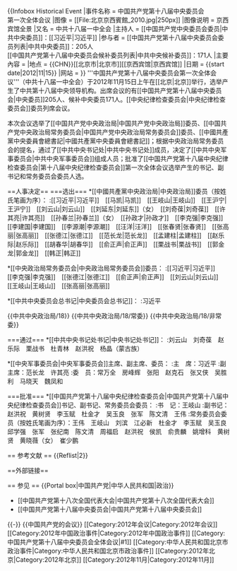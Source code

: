 {{Infobox Historical Event
|事件名称   = 中国共产党第十八届中央委员会<br>第一次全体会议
|图像       = [[File:北京京西賓館_2010.jpg|250px]]
|图像说明   = 京西宾馆全景
|又名       = 中共十八届一中全会
|主持人     = [[中国共产党中央委员会委员|中共中央委员]]：[[习近平|习近平]]
|参与者     = [[中国共产党第十八届中央委员会委员列表|中共中央委员]]：205人<br>[[中国共产党第十八届中央委员会候补委员列表|中共中央候补委员]]：171人
|主要內容   = 
|地点       = {{CHN}}[[北京市|北京市]][[京西宾馆|京西宾馆]]
|日期       = {{start date|2012|11|15}}
|网站       = 
}}
'''中国共产党第十八届中央委员会第一次全体会议'''（中共十八届一中全会）于2012年11月15日上午在[[北京|北京]]举行，选举产生了中共第十八届中央领导机构。出席会议的有[[中国共产党第十八届中央委员会|中央委员]]205人、候补中央委员171人。[[中央纪律检查委员会|中央纪律检查委员会]]委员列席会议。

本次会议选举了[[中国共产党中央政治局|中国共产党中央政治局]]委员、[[中国共产党中央政治局常务委员会|中国共产党中央政治局常务委员会]]委员、[[中國共產黨中央委員會總書記|中國共產黨中央委員會總書記]]；根据中央政治局常务委员会的提名，通过了[[中共中央书记处|中共中央书记处]]成员，决定了[[中共中央军事委员会|中共中央军事委员会]]组成人员；批准了[[中国共产党第十八届中央纪律检查委员会|第十八届中央纪律检查委员会]]第一次全体会议选举产生的书记、副书记和常务委员会委员人选。<ref name="十八届一中全会公报"/><!--本ref name定義見Template:中共中央政治局/18/常委-->

==人事决定==
===选出===
*[[中國共產黨中央政治局|中央政治局]]委员（按姓氏笔画为序）：
:[[习近平|习近平]]　[[马凯|马凯]]　[[王岐山|王岐山]]　[[王沪宁|王沪宁]]　[[刘云山|刘云山]]　[[刘延东|刘延东]]（女）　[[刘奇葆|刘奇葆]]　[[许其亮|许其亮]]　[[孙春兰|孙春兰]]（女）　[[孙政才|孙政才]]　[[李克强|李克强]]　[[李建国|李建国]]　[[李源潮|李源潮]]　[[汪洋|汪洋]]　[[张春贤|张春贤]]　[[张高丽|张高丽]]　[[张德江|张德江]]　[[范长龙|范长龙]]　[[孟建柱|孟建柱]]　[[赵乐际|赵乐际]]　[[胡春华|胡春华]]　[[俞正声|俞正声]]　[[栗战书|栗战书]]　[[郭金龙|郭金龙]]　[[韩正|韩正]]

*[[中央政治局常务委员会|中央政治局常务委员会]]委员：
:[[习近平|习近平]]　[[李克强|李克强]]　[[张德江|张德江]]　[[俞正声|俞正声]]　[[刘云山|刘云山]]　[[王岐山|王岐山]]　[[张高丽|张高丽]]

*[[中共中央委员会总书记|中央委员会总书记]]：
:习近平

{{中共中央政治局/18}}
{{中共中央政治局/18/常委}}
{{中共中央政治局/18/非常委}}

===通过===
*[[中共中央书记处书记|中央书记处书记]]：
:刘云山　刘奇葆　赵乐际　栗战书　杜青林　赵洪祝　杨晶（蒙古族）

*[[中央军事委员会|中央军事委员会]]主席、副主席、委员：
:主　席：习近平
:副主席：范长龙　许其亮
:委　员：常万全　房峰辉　张阳　赵克石　张又侠　吴胜利　马晓天　魏凤和

===批准===
*[[中国共产党第十八届中央纪律检查委员会|中国共产党第十八届中央纪律检查委员会]]书记、副书记、常务委员会委员：
:书　记：王岐山
:副书记：赵洪祝　黄树贤　李玉赋　杜金才　吴玉良　张军　陈文清　王伟
:常务委员会委员（按姓氏笔画为序）：王伟　王岐山　刘滨　江必新　杜金才　李玉赋　吴玉良　邱学强　张军　张纪南　陈文清　周福启　赵洪祝　侯凯　俞贵麟　姚增科　黄树贤　黄晓薇（女）　崔少鹏

== 参考文献 ==
{{Reflist|2}}

==外部链接==

== 参见 ==
{{Portal box|中国共产党|中华人民共和国|政治}}
* [[中国共产党第十八次全国代表大会|中国共产党第十八次全国代表大会]]
* [[中国共产党第十八届中央委员会|中国共产党第十八届中央委员会]]

{{-}}
{{中国共产党的会议}}
[[Category:2012年会议|Category:2012年会议]]
[[Category:2012年中国政治事件|Category:2012年中国政治事件]]
[[Category:中国共产党第十八届中央委员会全体会议|#1]]
[[Category:中华人民共和国北京市政治事件|Category:中华人民共和国北京市政治事件]]
[[Category:2012年北京|Category:2012年北京]]
[[Category:2012年11月|Category:2012年11月]]